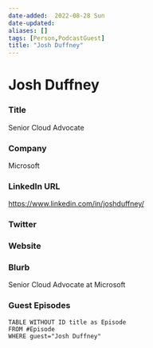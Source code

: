 ```yaml
---
date-added:  2022-08-28 Sun
date-updated: 
aliases: []
tags: [Person,PodcastGuest]
title: "Josh Duffney"
---
```


# Josh Duffney

### Title
Senior Cloud Advocate

### Company
Microsoft

### LinkedIn URL
https://www.linkedin.com/in/joshduffney/

### Twitter


### Website

### Blurb
Senior Cloud Advocate at Microsoft


### Guest Episodes


```dataview
TABLE WITHOUT ID title as Episode 
FROM #Episode 
WHERE guest="Josh Duffney"
```

